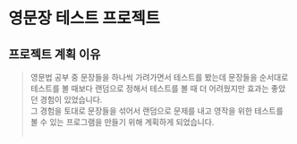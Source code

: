 # 영문장 테스트 프로젝트

## 프로젝트 계획 이유
> 영문법 공부 중 문장들을 하나씩 가려가면서 테스트를 봤는데 문장들을 순서대로 테스트를 볼 때보다 랜덤으로 정해서 테스트를 볼 때 더 어려웠지만 효과는 좋았던 경험이 있었습니다. <br>
> 그 경험을 토대로 문장들을 섞어서 랜덤으로 문제를 내고 영작을 위한 테스트를 볼 수 있는 프로그램을 만들기 위해 계획하게 되었습니다.<br>
> <br>
